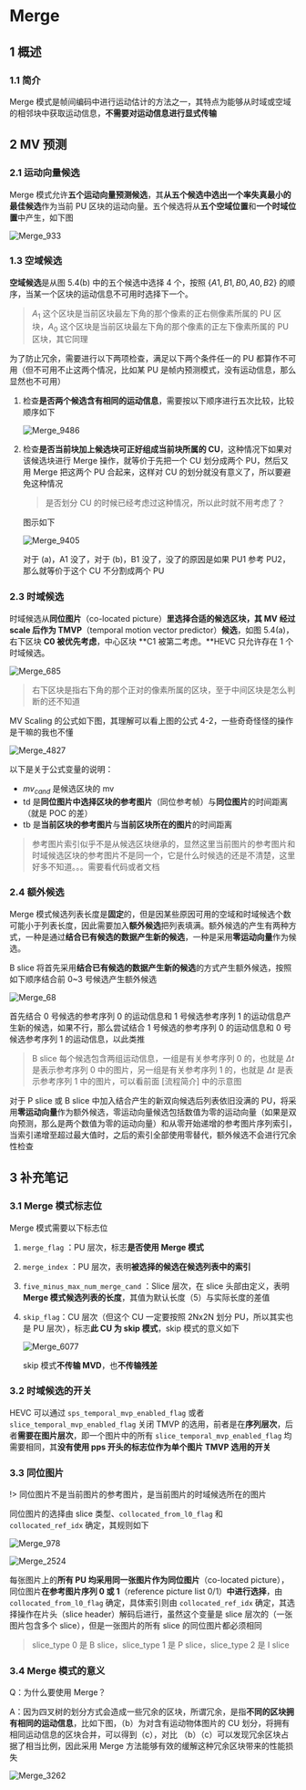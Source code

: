 # Merge

## 1 概述

### 1.1 简介

Merge 模式是帧间编码中进行运动估计的方法之一，其特点为能够从时域或空域的相邻块中获取运动信息，**不需要对运动信息进行显式传输**

## 2 MV 预测

### 2.1 运动向量候选

Merge 模式允许**五个运动向量预测候选**，其**从五个候选中选出一个率失真最小的最佳候选**作为当前 PU 区块的运动向量。五个候选将从**五个空域位置**和**一个时域位置**中产生，如下图

![Merge_933](markdown_images/Merge_933.png)

### 1.3 空域候选

**空域候选**是从图 5.4(b) 中的五个候选中选择 4 个，按照 $\{A1,B1,B0,A0,B2\}$ 的顺序，当某一个区块的运动信息不可用时选择下一个。

> $A_1$ 这个区块是当前区块最左下角的那个像素的正右侧像素所属的 PU 区块，$A_0$ 这个区块是当前区块最左下角的那个像素的正左下像素所属的 PU 区块，其它同理

为了防止冗余，需要进行以下两项检查，满足以下两个条件任一的 PU 都算作不可用（但不可用不止这两个情况，比如某 PU 是帧内预测模式，没有运动信息，那么显然也不可用）

1. 检查**是否两个候选含有相同的运动信息**，需要按以下顺序进行五次比较，比较顺序如下

    ![Merge_9486](markdown_images/Merge_9486.png)

2. 检查**是否当前块加上候选块可正好组成当前块所属的 CU**，这种情况下如果对该候选块进行 Merge 操作，就等价于先把一个 CU 划分成两个 PU，然后又用 Merge 把这两个 PU 合起来，这样对 CU 的划分就没有意义了，所以要避免这种情况

    > 是否划分 CU 的时候已经考虑过这种情况，所以此时就不用考虑了？

    图示如下

    ![Merge_9405](markdown_images/Merge_9405.png)

    对于 (a)，A1 没了，对于 (b)，B1 没了，没了的原因是如果 PU1 参考 PU2，那么就等价于这个 CU 不分割成两个 PU

### 2.3 时域候选

时域候选从**同位图片**（co-located  picture）**里选择合适的候选区块，其 MV 经过 scale 后作为 TMVP**（temporal motion vector predictor）**候选**，如图 5.4(a)，右下区块 **C0 被优先考虑**，中心区块 **C1 被第二考虑。**HEVC 只允许存在 1 个时域候选。 

![Merge_685](markdown_images/Merge_685.png)

> 右下区块是指右下角的那个正对的像素所属的区块，至于中间区块是怎么判断的还不知道

MV Scaling 的公式如下图，其理解可以看上图的公式 4-2，一些奇奇怪怪的操作是干嘛的我也不懂

![Merge_4827](markdown_images/Merge_4827.png)

以下是关于公式变量的说明：

- $mv_{cand}$ 是候选区块的 mv
- td 是**同位图片中选择区块的参考图片**（同位参考帧）与**同位图片**的时间距离（就是 POC 的差）
- tb 是**当前区块的参考图片**与**当前区块所在的图片**的时间距离

> 参考图片索引似乎不是从候选区块继承的，显然这里当前图片的参考图片和时域候选区块的参考图片不是同一个，它是什么时候选的还是不清楚，这里好多不知道。。。需要看代码或者文档

### 2.4 额外候选

Merge 模式候选列表长度是**固定**的，但是因某些原因可用的空域和时域候选个数可能小于列表长度，因此需要加入**额外候选**把列表填满。额外候选的产生有两种方式，一种是通过**结合已有候选的数据产生新的候选**，一种是采用**零运动向量**作为候选。

B slice 将首先采用**结合已有候选的数据产生新的候选**的方式产生额外候选，按照如下顺序结合前 0~3 号候选产生额外候选

![Merge_68](markdown_images/Merge_68.png)

首先结合 0 号候选的参考序列 0 的运动信息和 1 号候选参考序列 1 的运动信息产生新的候选，如果不行，那么尝试结合 1 号候选的参考序列 0 的运动信息和 0 号候选参考序列 1 的运动信息，以此类推

> B slice 每个候选包含两组运动信息，一组是有关参考序列 0 的，也就是 $\Delta t$ 是表示参考序列 0 中的图片，另一组是有关参考序列 1 的，也就是 $\Delta t$ 是表示参考序列 1 中的图片，可以看前面 [流程简介] 中的示意图

对于 P slice 或 B slice 中加入结合产生的新双向候选后列表依旧没满的 PU，将采用**零运动向量**作为额外候选，零运动向量候选包括数值为零的运动向量（如果是双向预测，那么是两个数值为零的运动向量）和从零开始递增的参考图片序列索引，当索引递增至超过最大值时，之后的索引全部使用零替代，额外候选不会进行冗余性检查

## 3 补充笔记

### 3.1 Merge 模式标志位

Merge 模式需要以下标志位

1. `merge_flag` ：PU 层次，标志**是否使用 Merge 模式**
2. `merge_index` ：PU 层次，表明**被选择的候选在候选列表中的索引**
3. `five_minus_max_num_merge_cand` ：Slice 层次，在 slice 头部由定义，表明 **Merge 模式候选列表的长度**，其值为默认长度（5）与实际长度的差值
4. `skip_flag`：CU 层次（但这个 CU 一定要按照 2Nx2N 划分 PU，所以其实也是 PU 层次），标志**此 CU 为 skip 模式**，skip 模式的意义如下

    ![Merge_6077](markdown_images/Merge_6077.png)

    skip 模式**不传输 MVD**，也**不传输残差**

### 3.2 时域候选的开关

HEVC 可以通过 `sps_temporal_mvp_enabled_flag` 或者 `slice_temporal_mvp_enabled_flag` 关闭 TMVP 的选用，前者是在**序列层次**，后者**需要在图片层次**，即一个图片中的所有 `slice_temporal_mvp_enabled_flag` 均需要相同，其**没有使用 pps 开头的标志位作为单个图片 TMVP 选用的开关**

### 3.3 同位图片

!> 同位图片不是当前图片的参考图片，是当前图片的时域候选所在的图片

同位图片的选择由 slice 类型、`collocated_from_l0_flag` 和 `collocated_ref_idx` 确定，其规则如下

![Merge_978](markdown_images/Merge_978.png)

![Merge_2524](markdown_images/Merge_2524.png)

每张图片上的**所有 PU 均采用同一张图片作为同位图片**（co-located picture），同位图片**在参考图片序列 0 或 1**（reference picture list 0/1）**中进行选择**，由 `collocated_from_l0_flag` 确定，具体索引则由 `collocated_ref_idx` 确定，其选择操作在片头（slice header）解码后进行，虽然这个变量是 slice 层次的（一张图片包含多个 slice），但是一张图片的所有 slice 的同位图片都必须相同

> slice_type 0 是 B slice，slice_type 1 是 P slice，slice_type 2 是 I slice

### 3.4 Merge 模式的意义

Q：为什么要使用 Merge？

A：因为四叉树的划分方式会造成一些冗余的区块，所谓冗余，是指**不同的区块拥有相同的运动信息**，比如下图，（b）为对含有运动物体图片的 CU 划分，将拥有相同运动信息的区块合并，可以得到（c），对比 （b）（c）可以发现冗余区块占据了相当比例，因此采用 Merge 方法能够有效的缓解这种冗余区块带来的性能损失

![Merge_3262](markdown_images/Merge_3262.png)